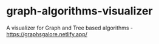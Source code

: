# graph-algorithms-visualizer
A visualizer for Graph and Tree based algorithms - https://graphsgalore.netlify.app/
